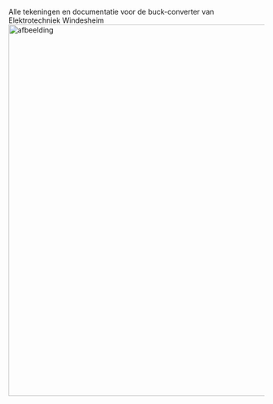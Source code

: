 Alle tekeningen en documentatie voor de buck-converter van Elektrotechniek Windesheim
<img width="949" height="731" alt="afbeelding" src="https://github.com/user-attachments/assets/c98f1fcf-80e4-4373-b945-9770a6689942" />
